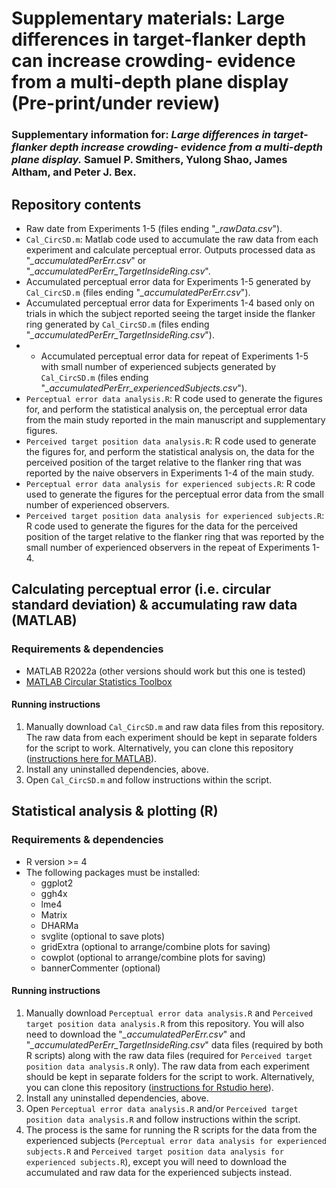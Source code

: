 # Supplementary materials: Large differences in target-flanker depth can increase crowding- evidence from a multi-depth plane display (Pre-print/under review)
### Supplementary information for: *Large differences in target-flanker depth increase crowding- evidence from a multi-depth plane display.* Samuel P. Smithers, Yulong Shao, James Altham, and Peter J. Bex. 

## Repository contents
- Raw date from Experiments 1-5 (files ending "*_rawData.csv*").
- ```Cal_CircSD.m```: Matlab code used to accumulate the raw data from each experiment and calculate perceptual error. Outputs processed data as "*_accumulatedPerErr.csv*" or "*_accumulatedPerErr_TargetInsideRing.csv*".
- Accumulated perceptual error data for Experiments 1-5 generated by ```Cal_CircSD.m``` (files ending "*_accumulatedPerErr.csv*").
- Accumulated perceptual error data for Experiments 1-4 based only on trials in which the subject reported seeing the target inside the flanker ring generated by ```Cal_CircSD.m``` (files ending "*_accumulatedPerErr_TargetInsideRing.csv*").
- - Accumulated perceptual error data for repeat of Experiments 1-5 with small number of experienced subjects generated by ```Cal_CircSD.m``` (files ending "*_accumulatedPerErr_experiencedSubjects.csv*").
- ```Perceptual error data analysis.R```: R code used to generate the figures for, and perform the statistical analysis on, the perceptual error data from the main study reported in the main manuscript and supplementary figures.
- ```Perceived target position data analysis.R```: R code used to generate the figures for, and perform the statistical analysis on, the data for the perceived position of the target relative to the flanker ring that was reported by the naive observers in Experiments 1-4 of the main study.
- ```Perceptual error data analysis for experienced subjects.R```: R code used to generate the figures for the perceptual error data from the small number of experienced observers.
- ```Perceived target position data analysis for experienced subjects.R```: R code used to generate the figures for the data for the perceived position of the target relative to the flanker ring that was reported by the small number of experienced observers in the repeat of Experiments 1-4. 

## Calculating perceptual error (i.e. circular standard deviation) & accumulating raw data (MATLAB)
### Requirements & dependencies
- MATLAB R2022a (other versions should work but this one is tested)
- [MATLAB Circular Statistics Toolbox](https://www.mathworks.com/matlabcentral/fileexchange/10676-circular-statistics-toolbox-directional-statistics)

#### Running instructions
1. Manually download ```Cal_CircSD.m``` and raw data files from this repository. The raw data from each experiment should be kept in separate folders for the script to work. Alternatively, you can clone this repository ([instructions here for MATLAB](https://www.mathworks.com/help/simulink/ug/clone-git-repository.html)). 
2. Install any uninstalled dependencies, above.
3. Open ```Cal_CircSD.m``` and follow instructions within the script. 

## Statistical analysis & plotting (R)
### Requirements & dependencies
- R version >= 4
- The following packages must be installed: 
  - ggplot2
  - ggh4x
  - lme4
  - Matrix
  - DHARMa
  - svglite (optional to save plots)
  - gridExtra (optional to arrange/combine plots for saving)
  - cowplot (optional to arrange/combine plots for saving)
  - bannerCommenter (optional)

#### Running instructions
1. Manually download ```Perceptual error data analysis.R``` and ```Perceived target position data analysis.R``` from this repository. You will also need to download the "*_accumulatedPerErr.csv*" and "*_accumulatedPerErr_TargetInsideRing.csv*" data files (required by both R scripts) along with the raw data files (required for ```Perceived target position data analysis.R``` only). The raw data from each experiment should be kept in separate folders for the script to work. Alternatively, you can clone this repository ([instructions for Rstudio here](https://datacarpentry.org/rr-version-control/03-git-in-rstudio/index.html)). 
2. Install any uninstalled dependencies, above.
3. Open ```Perceptual error data analysis.R``` and/or ```Perceived target position data analysis.R``` and follow instructions within the script.
4. The process is the same for running the R scripts for the data from the experienced subjects (```Perceptual error data analysis for experienced subjects.R``` and ```Perceived target position data analysis for experienced subjects.R```), except you will need to download the accumulated and raw data for the experienced subjects instead.
